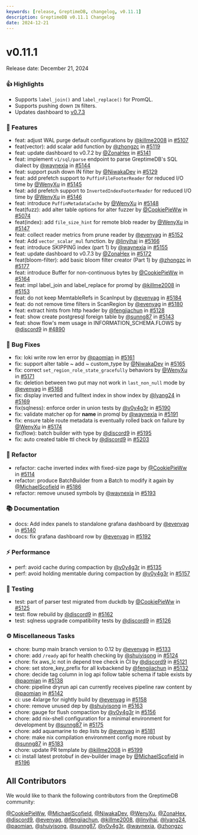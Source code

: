```yaml
---
keywords: [release, GreptimeDB, changelog, v0.11.1]
description: GreptimeDB v0.11.1 Changelog
date: 2024-12-21
---
```


# v0.11.1

Release date: December 21, 2024

### 👍 Highlights

* Supports `label_join()` and `label_replace()` for PromQL.
* Supports pushing down `IN` filters.
* Updates dashboard to [v0.7.3](https://github.com/GreptimeTeam/dashboard/releases/tag/v0.7.3)


### 🚀 Features

* feat: adjust WAL purge default configurations by [@killme2008](https://github.com/killme2008) in [#5107](https://github.com/GreptimeTeam/greptimedb/pull/5107)
* feat(vector): add scalar add function  by [@zhongzc](https://github.com/zhongzc) in [#5119](https://github.com/GreptimeTeam/greptimedb/pull/5119)
* feat: update dashboard to v0.7.2 by [@ZonaHex](https://github.com/ZonaHex) in [#5141](https://github.com/GreptimeTeam/greptimedb/pull/5141)
* feat: implement `v1/sql/parse` endpoint to parse GreptimeDB's SQL dialect by [@waynexia](https://github.com/waynexia) in [#5144](https://github.com/GreptimeTeam/greptimedb/pull/5144)
* feat: support push down IN filter by [@NiwakaDev](https://github.com/NiwakaDev) in [#5129](https://github.com/GreptimeTeam/greptimedb/pull/5129)
* feat: add prefetch support to `PuffinFileFooterReader` for reduced I/O time by [@WenyXu](https://github.com/WenyXu) in [#5145](https://github.com/GreptimeTeam/greptimedb/pull/5145)
* feat: add prefetch support to `InvertedIndexFooterReader` for reduced I/O time by [@WenyXu](https://github.com/WenyXu) in [#5146](https://github.com/GreptimeTeam/greptimedb/pull/5146)
* feat: introduce `PuffinMetadataCache` by [@WenyXu](https://github.com/WenyXu) in [#5148](https://github.com/GreptimeTeam/greptimedb/pull/5148)
* feat(fuzz): add alter table options for alter fuzzer by [@CookiePieWw](https://github.com/CookiePieWw) in [#5074](https://github.com/GreptimeTeam/greptimedb/pull/5074)
* feat(index): add `file_size_hint` for remote blob reader by [@WenyXu](https://github.com/WenyXu) in [#5147](https://github.com/GreptimeTeam/greptimedb/pull/5147)
* feat: collect reader metrics from prune reader by [@evenyag](https://github.com/evenyag) in [#5152](https://github.com/GreptimeTeam/greptimedb/pull/5152)
* feat: Add `vector_scalar_mul` function. by [@linyihai](https://github.com/linyihai) in [#5166](https://github.com/GreptimeTeam/greptimedb/pull/5166)
* feat: introduce SKIPPING index (part 1) by [@waynexia](https://github.com/waynexia) in [#5155](https://github.com/GreptimeTeam/greptimedb/pull/5155)
* feat: update dashboard to v0.7.3 by [@ZonaHex](https://github.com/ZonaHex) in [#5172](https://github.com/GreptimeTeam/greptimedb/pull/5172)
* feat(bloom-filter): add basic bloom filter creator (Part 1) by [@zhongzc](https://github.com/zhongzc) in [#5177](https://github.com/GreptimeTeam/greptimedb/pull/5177)
* feat: introduce Buffer for non-continuous bytes by [@CookiePieWw](https://github.com/CookiePieWw) in [#5164](https://github.com/GreptimeTeam/greptimedb/pull/5164)
* feat: impl label_join and label_replace for promql by [@killme2008](https://github.com/killme2008) in [#5153](https://github.com/GreptimeTeam/greptimedb/pull/5153)
* feat: do not keep MemtableRefs in ScanInput by [@evenyag](https://github.com/evenyag) in [#5184](https://github.com/GreptimeTeam/greptimedb/pull/5184)
* feat: do not remove time filters in ScanRegion by [@evenyag](https://github.com/evenyag) in [#5180](https://github.com/GreptimeTeam/greptimedb/pull/5180)
* feat: extract hints from http header by [@fengjiachun](https://github.com/fengjiachun) in [#5128](https://github.com/GreptimeTeam/greptimedb/pull/5128)
* feat: show create postgresql foreign table by [@sunng87](https://github.com/sunng87) in [#5143](https://github.com/GreptimeTeam/greptimedb/pull/5143)
* feat: show flow's mem usage in INFORMATION_SCHEMA.FLOWS by [@discord9](https://github.com/discord9) in [#4890](https://github.com/GreptimeTeam/greptimedb/pull/4890)

### 🐛 Bug Fixes

* fix: loki write row len error by [@paomian](https://github.com/paomian) in [#5161](https://github.com/GreptimeTeam/greptimedb/pull/5161)
* fix: support alter table ~ add ~ custom_type by [@NiwakaDev](https://github.com/NiwakaDev) in [#5165](https://github.com/GreptimeTeam/greptimedb/pull/5165)
* fix: correct `set_region_role_state_gracefully` behaviors by [@WenyXu](https://github.com/WenyXu) in [#5171](https://github.com/GreptimeTeam/greptimedb/pull/5171)
* fix: deletion between two put may not work in `last_non_null` mode by [@evenyag](https://github.com/evenyag) in [#5168](https://github.com/GreptimeTeam/greptimedb/pull/5168)
* fix: display inverted and fulltext index in show index by [@lyang24](https://github.com/lyang24) in [#5169](https://github.com/GreptimeTeam/greptimedb/pull/5169)
* fix(sqlness): enforce order in union tests by [@v0y4g3r](https://github.com/v0y4g3r) in [#5190](https://github.com/GreptimeTeam/greptimedb/pull/5190)
* fix: validate matcher op for __name__ in promql by [@waynexia](https://github.com/waynexia) in [#5191](https://github.com/GreptimeTeam/greptimedb/pull/5191)
* fix: ensure table route metadata is eventually rolled back on failure by [@WenyXu](https://github.com/WenyXu) in [#5174](https://github.com/GreptimeTeam/greptimedb/pull/5174)
* fix(flow): batch builder with type by [@discord9](https://github.com/discord9) in [#5195](https://github.com/GreptimeTeam/greptimedb/pull/5195)
* fix: auto created table ttl check by [@discord9](https://github.com/discord9) in [#5203](https://github.com/GreptimeTeam/greptimedb/pull/5203)

### 🚜 Refactor

* refactor: cache inverted index with fixed-size page by [@CookiePieWw](https://github.com/CookiePieWw) in [#5114](https://github.com/GreptimeTeam/greptimedb/pull/5114)
* refactor: produce BatchBuilder from a Batch to modify it again by [@MichaelScofield](https://github.com/MichaelScofield) in [#5186](https://github.com/GreptimeTeam/greptimedb/pull/5186)
* refactor: remove unused symbols by [@waynexia](https://github.com/waynexia) in [#5193](https://github.com/GreptimeTeam/greptimedb/pull/5193)

### 📚 Documentation

* docs: Add index panels to standalone grafana dashboard by [@evenyag](https://github.com/evenyag) in [#5140](https://github.com/GreptimeTeam/greptimedb/pull/5140)
* docs: fix grafana dashboard row by [@evenyag](https://github.com/evenyag) in [#5192](https://github.com/GreptimeTeam/greptimedb/pull/5192)

### ⚡ Performance

* perf: avoid cache during compaction by [@v0y4g3r](https://github.com/v0y4g3r) in [#5135](https://github.com/GreptimeTeam/greptimedb/pull/5135)
* perf: avoid holding memtable during compaction by [@v0y4g3r](https://github.com/v0y4g3r) in [#5157](https://github.com/GreptimeTeam/greptimedb/pull/5157)

### 🧪 Testing

* test: part of parser test migrated from duckdb by [@CookiePieWw](https://github.com/CookiePieWw) in [#5125](https://github.com/GreptimeTeam/greptimedb/pull/5125)
* test: flow rebuild by [@discord9](https://github.com/discord9) in [#5162](https://github.com/GreptimeTeam/greptimedb/pull/5162)
* test: sqlness upgrade compatibility tests by [@discord9](https://github.com/discord9) in [#5126](https://github.com/GreptimeTeam/greptimedb/pull/5126)

### ⚙️ Miscellaneous Tasks

* chore: bump main branch version to 0.12 by [@evenyag](https://github.com/evenyag) in [#5133](https://github.com/GreptimeTeam/greptimedb/pull/5133)
* chore: add `/ready` api for health checking by [@shuiyisong](https://github.com/shuiyisong) in [#5124](https://github.com/GreptimeTeam/greptimedb/pull/5124)
* chore: fix aws_lc not in depend tree check in CI by [@discord9](https://github.com/discord9) in [#5121](https://github.com/GreptimeTeam/greptimedb/pull/5121)
* chore: set store_key_prefix for all kvbackend by [@fengjiachun](https://github.com/fengjiachun) in [#5132](https://github.com/GreptimeTeam/greptimedb/pull/5132)
* chore: decide tag column in log api follow table schema if table exists by [@paomian](https://github.com/paomian) in [#5138](https://github.com/GreptimeTeam/greptimedb/pull/5138)
* chore: pipeline dryrun api can currently receives pipeline raw content by [@paomian](https://github.com/paomian) in [#5142](https://github.com/GreptimeTeam/greptimedb/pull/5142)
* ci: use 4xlarge for nightly build by [@evenyag](https://github.com/evenyag) in [#5158](https://github.com/GreptimeTeam/greptimedb/pull/5158)
* chore: remove unused dep by [@shuiyisong](https://github.com/shuiyisong) in [#5163](https://github.com/GreptimeTeam/greptimedb/pull/5163)
* chore: gauge for flush compaction by [@v0y4g3r](https://github.com/v0y4g3r) in [#5156](https://github.com/GreptimeTeam/greptimedb/pull/5156)
* chore: add nix-shell configuration for a minimal environment for development by [@sunng87](https://github.com/sunng87) in [#5175](https://github.com/GreptimeTeam/greptimedb/pull/5175)
* chore: add aquamarine to dep lists by [@evenyag](https://github.com/evenyag) in [#5181](https://github.com/GreptimeTeam/greptimedb/pull/5181)
* chore: make nix compilation environment config more robust by [@sunng87](https://github.com/sunng87) in [#5183](https://github.com/GreptimeTeam/greptimedb/pull/5183)
* chore: update PR template by [@killme2008](https://github.com/killme2008) in [#5199](https://github.com/GreptimeTeam/greptimedb/pull/5199)
* ci: install latest protobuf in dev-builder image by [@MichaelScofield](https://github.com/MichaelScofield) in [#5196](https://github.com/GreptimeTeam/greptimedb/pull/5196)

## All Contributors

We would like to thank the following contributors from the GreptimeDB community:

[@CookiePieWw](https://github.com/CookiePieWw), [@MichaelScofield](https://github.com/MichaelScofield), [@NiwakaDev](https://github.com/NiwakaDev), [@WenyXu](https://github.com/WenyXu), [@ZonaHex](https://github.com/ZonaHex), [@discord9](https://github.com/discord9), [@evenyag](https://github.com/evenyag), [@fengjiachun](https://github.com/fengjiachun), [@killme2008](https://github.com/killme2008), [@linyihai](https://github.com/linyihai), [@lyang24](https://github.com/lyang24), [@paomian](https://github.com/paomian), [@shuiyisong](https://github.com/shuiyisong), [@sunng87](https://github.com/sunng87), [@v0y4g3r](https://github.com/v0y4g3r), [@waynexia](https://github.com/waynexia), [@zhongzc](https://github.com/zhongzc)
